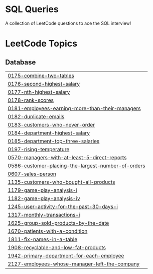 # SQL Queries
A collection of LeetCode questions to ace the SQL interview!
<!---LeetCode Topics Start-->
# LeetCode Topics
## Database
|  |
| ------- |
| [0175-combine-two-tables](https://github.com/Srujana0629/Codes/tree/master/0175-combine-two-tables) |
| [0176-second-highest-salary](https://github.com/Srujana0629/Codes/tree/master/0176-second-highest-salary) |
| [0177-nth-highest-salary](https://github.com/Srujana0629/Codes/tree/master/0177-nth-highest-salary) |
| [0178-rank-scores](https://github.com/Srujana0629/Codes/tree/master/0178-rank-scores) |
| [0181-employees-earning-more-than-their-managers](https://github.com/Srujana0629/Codes/tree/master/0181-employees-earning-more-than-their-managers) |
| [0182-duplicate-emails](https://github.com/Srujana0629/Codes/tree/master/0182-duplicate-emails) |
| [0183-customers-who-never-order](https://github.com/Srujana0629/Codes/tree/master/0183-customers-who-never-order) |
| [0184-department-highest-salary](https://github.com/Srujana0629/Codes/tree/master/0184-department-highest-salary) |
| [0185-department-top-three-salaries](https://github.com/Srujana0629/Codes/tree/master/0185-department-top-three-salaries) |
| [0197-rising-temperature](https://github.com/Srujana0629/Codes/tree/master/0197-rising-temperature) |
| [0570-managers-with-at-least-5-direct-reports](https://github.com/Srujana0629/Codes/tree/master/0570-managers-with-at-least-5-direct-reports) |
| [0586-customer-placing-the-largest-number-of-orders](https://github.com/Srujana0629/Codes/tree/master/0586-customer-placing-the-largest-number-of-orders) |
| [0607-sales-person](https://github.com/Srujana0629/Codes/tree/master/0607-sales-person) |
| [1135-customers-who-bought-all-products](https://github.com/Srujana0629/Codes/tree/master/1135-customers-who-bought-all-products) |
| [1179-game-play-analysis-i](https://github.com/Srujana0629/Codes/tree/master/1179-game-play-analysis-i) |
| [1182-game-play-analysis-iv](https://github.com/Srujana0629/Codes/tree/master/1182-game-play-analysis-iv) |
| [1245-user-activity-for-the-past-30-days-i](https://github.com/Srujana0629/Codes/tree/master/1245-user-activity-for-the-past-30-days-i) |
| [1317-monthly-transactions-i](https://github.com/Srujana0629/Codes/tree/master/1317-monthly-transactions-i) |
| [1625-group-sold-products-by-the-date](https://github.com/Srujana0629/Codes/tree/master/1625-group-sold-products-by-the-date) |
| [1670-patients-with-a-condition](https://github.com/Srujana0629/Codes/tree/master/1670-patients-with-a-condition) |
| [1811-fix-names-in-a-table](https://github.com/Srujana0629/Codes/tree/master/1811-fix-names-in-a-table) |
| [1908-recyclable-and-low-fat-products](https://github.com/Srujana0629/Codes/tree/master/1908-recyclable-and-low-fat-products) |
| [1942-primary-department-for-each-employee](https://github.com/Srujana0629/Codes/tree/master/1942-primary-department-for-each-employee) |
| [2127-employees-whose-manager-left-the-company](https://github.com/Srujana0629/Codes/tree/master/2127-employees-whose-manager-left-the-company) |
<!---LeetCode Topics End-->
